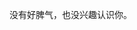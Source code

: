 <!--
.. title: About
.. slug: about
.. date: 2019-02-22 12:31:31 UTC+08:00
.. tags: 
.. category: 
.. link: 
.. description: 
.. type: text
-->


没有好脾气，也没兴趣认识你。